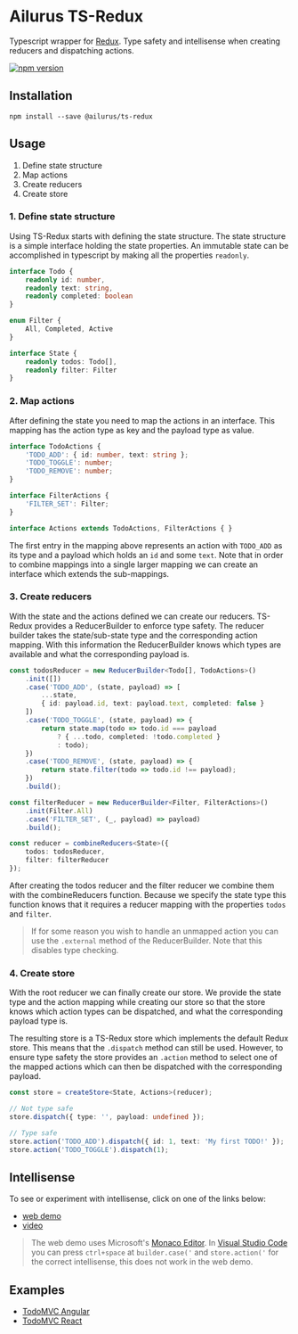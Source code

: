 # Ailurus TS-Redux

Typescript wrapper for [Redux](https://github.com/reactjs/redux). Type safety and intellisense when creating reducers and dispatching actions.

[![npm version](https://img.shields.io/npm/v/@ailurus/ts-redux.svg)](https://www.npmjs.com/package/@ailurus/ts-redux)

## Installation
```
npm install --save @ailurus/ts-redux
```

## Usage

1. Define state structure
2. Map actions
3. Create reducers
4. Create store

### 1. Define state structure
Using TS-Redux starts with defining the state structure. The state structure is a simple interface holding the state properties. An immutable state can be accomplished in typescript by making all the properties `readonly`.

```typescript
interface Todo {
    readonly id: number,
    readonly text: string,
    readonly completed: boolean
}

enum Filter {
    All, Completed, Active
}

interface State {
    readonly todos: Todo[],
    readonly filter: Filter
}
```

### 2. Map actions
After defining the state you need to map the actions in an interface. This mapping has the action type as key and the payload type as value.

```typescript
interface TodoActions {
    'TODO_ADD': { id: number, text: string };
    'TODO_TOGGLE': number;
    'TODO_REMOVE': number;
}

interface FilterActions {
    'FILTER_SET': Filter;
}

interface Actions extends TodoActions, FilterActions { }
```

The first entry in the mapping above represents an action with `TODO_ADD` as its type and a payload which holds an `id` and some `text`. Note that in order to combine mappings into a single larger mapping we can create an interface which extends the sub-mappings.

### 3. Create reducers
With the state and the actions defined we can create our reducers. TS-Redux provides a ReducerBuilder to enforce type safety. The reducer builder takes the state/sub-state type and the corresponding action mapping. With this information the ReducerBuilder knows which types are available and what the corresponding payload is.

```typescript
const todosReducer = new ReducerBuilder<Todo[], TodoActions>()
    .init([])
    .case('TODO_ADD', (state, payload) => [
        ...state,
        { id: payload.id, text: payload.text, completed: false }
    ])
    .case('TODO_TOGGLE', (state, payload) => {
        return state.map(todo => todo.id === payload
            ? { ...todo, completed: !todo.completed }
            : todo);
    })
    .case('TODO_REMOVE', (state, payload) => {
        return state.filter(todo => todo.id !== payload);
    })
    .build();

const filterReducer = new ReducerBuilder<Filter, FilterActions>()
    .init(Filter.All)
    .case('FILTER_SET', (_, payload) => payload)
    .build();

const reducer = combineReducers<State>({
    todos: todosReducer,
    filter: filterReducer
});

```

After creating the todos reducer and the filter reducer we combine them with the combineReducers function. Because we specify the state type this function knows that it requires a reducer mapping with the properties `todos` and `filter`.

> If for some reason you wish to handle an unmapped action you can use the `.external` method of the ReducerBuilder. Note that this disables type checking.

### 4. Create store
With the root reducer we can finally create our store. We provide the state type and the action mapping while creating our store so that the store knows which action types can be dispatched, and what the corresponding payload type is.

The resulting store is a TS-Redux store which implements the default Redux store. This means that the `.dispatch` method can still be used. However, to ensure type safety the store provides an `.action` method to select one of the mapped actions which can then be dispatched with the corresponding payload.

```typescript
const store = createStore<State, Actions>(reducer);

// Not type safe
store.dispatch({ type: '', payload: undefined });

// Type safe
store.action('TODO_ADD').dispatch({ id: 1, text: 'My first TODO!' });
store.action('TODO_TOGGLE').dispatch(1);
```

## Intellisense
To see or experiment with intellisense, click on one of the links below:

* [web demo](https://ngfk.github.io/ailurus-ts-redux)
* [video](https://ngfk.github.io/ailurus-ts-redux/intellisense-demo.mp4)

> The web demo uses Microsoft's [Monaco Editor](https://microsoft.github.io/monaco-editor/). In [Visual Studio Code](https://code.visualstudio.com) you can press `ctrl+space` at `builder.case('` and `store.action('` for the correct intellisense, this does not work in the web demo.

## Examples
* [TodoMVC Angular](https://github.com/ngfk/todomvc-angular-ts-redux)
* [TodoMVC React](https://github.com/ngfk/todomvc-react-ts-redux)
